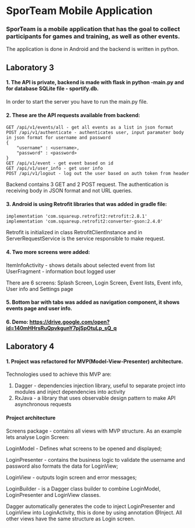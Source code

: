 # SporTeam Mobile Application
### SporTeam is a mobile application that has the goal to collect participants for games and training, as well as other events.

The application is done in Android and the backend is written in python.


## Laboratory 3
#### 1. The API is private, backend is made with flask in python -main.py and for database SQLite file - sportify.db.
In order to start the server you have to run the main.py file.

#### 2. These are the API requests available from backend:
```
GET /api/v1/events/all - get all events as a list in json format
POST /api/v1/authenticate - authenticates user, input paramater body in json format for username and password 
{
	"username" : <username>,
	"password" : <password>
}
GET /api/v1/event - get event based on id
GET /api/v1/user_info - get user info 
POST /api/v1/logout - log out the user based on auth token from header
```
Backend contains 3 GET and 2 POST request. The authentication is receiving body in JSON format and not URL queries.

#### 3. Android is using Retrofit libraries that was added in gradle file: 
    implementation 'com.squareup.retrofit2:retrofit:2.8.1'
    implementation 'com.squareup.retrofit2:converter-gson:2.4.0'

Retrofit is initialized in class RetrofitClientInstance and in ServerRequestService is the service responsible to make request.
#### 4. Two more screens were added: 
ItemInfoActivity - shows details about selected event from list
UserFragment - information bout logged user

There are 6 screens: Splash Screen, Login Screen, Event lists, Event info, User info and Settings page

#### 5. Bottom bar with tabs was added as navigation component, it shows events page and user info.
#### 6. Demo: https://drive.google.com/open?id=140mHHrsRuQpvkgunY7pjSpOtuLp_sQ_q

## Laboratory 4
#### 1. Project was refactored for MVP(Model-View-Presenter) architecture. 

Technologies used to achieve this MVP are:
1) Dagger - dependencies injection library, useful to separate project into modules and inject dependencies into activity
2) RxJava - a library that uses observable design pattern to make API asynchronous requests

#### Project architecture

Screens package - contains all views with MVP structure. As an example lets analyse Login Screen: 

LoginModel - Defines what screens to be opened and displayed;

LoginPresenter - contains the business logic to validate the username and password also formats the data for LoginView;
 
LoginView - outputs login screen and error messages;

LoginBuilder - is a Dagger class builder to combine LoginModel, LoginPresenter and LoginView classes. 

Dagger automatically generates the code to inject LoginPresenter and LoginView into LoginActivity, this is done by using annotation @Inject. All other views have the same structure as Login screen. 

